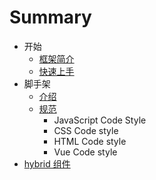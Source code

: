 # Summary

- 开始
  - [框架简介](introduction.md)
  - [快速上手](quick-start.md)
- 脚手架
  - [介绍](scaffold/index.md)
  - [规范](scaffold/standard.md)
    - JavaScript Code Style
    - CSS Code style
    - HTML Code style 
    - Vue Code style
- [hybrid 组件](hybrid.md)
